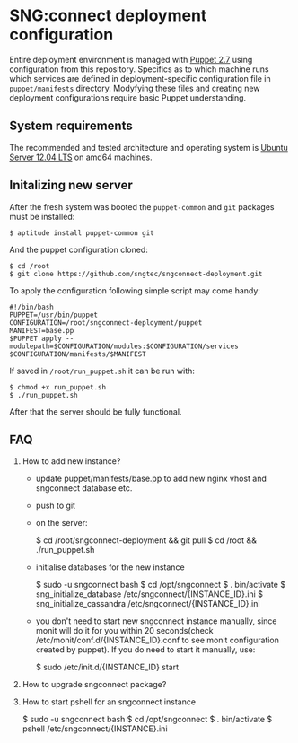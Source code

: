 SNG:connect deployment configuration
====================================

Entire deployment environment is managed with
[Puppet 2.7](http://docs.puppetlabs.com/puppet/2.7/reference/) using
configuration from this repository. Specifics as to which machine runs which
services are defined in deployment-specific configuration file in
`puppet/manifests` directory. Modyfying these files and creating new deployment
configurations require basic Puppet understanding.

System requirements
-------------------

The recommended and tested architecture and operating system is
[Ubuntu Server 12.04 LTS](http://releases.ubuntu.com/precise/) on amd64
machines.

Initalizing new server
----------------------

After the fresh system was booted the `puppet-common` and `git` packages must
be installed:

    $ aptitude install puppet-common git

And the puppet configuration cloned:

    $ cd /root
    $ git clone https://github.com/sngtec/sngconnect-deployment.git

To apply the configuration following simple script may come handy:

    #!/bin/bash
    PUPPET=/usr/bin/puppet
    CONFIGURATION=/root/sngconnect-deployment/puppet
    MANIFEST=base.pp
    $PUPPET apply --modulepath=$CONFIGURATION/modules:$CONFIGURATION/services $CONFIGURATION/manifests/$MANIFEST

If saved in `/root/run_puppet.sh` it can be run with:

    $ chmod +x run_puppet.sh
    $ ./run_puppet.sh

After that the server should be fully functional.

FAQ
---

1. How to add new instance?

    - update puppet/manifests/base.pp to add new nginx vhost and sngconnect
      database etc.
    - push to git
    - on the server:

        $ cd /root/sngconnect-deployment && git pull
        $ cd /root && ./run_puppet.sh

    - initialise databases for the new instance

        $ sudo -u sngconnect bash
        $ cd /opt/sngconnect
        $ . bin/activate
        $ sng_initialize_database /etc/sngconnect/{INSTANCE_ID}.ini
        $ sng_initialize_cassandra /etc/sngconnect/{INSTANCE_ID}.ini

    - you don't need to start new sngconnect instance manually, since monit
      will do it for you within 20 seconds(check
      /etc/monit/conf.d/{INSTANCE_ID}.conf to see monit configuration created
      by puppet). If you do need to start it manually, use:

        $ sudo /etc/init.d/{INSTANCE_ID} start

2. How to upgrade sngconnect package?

3. How to start pshell for an sngconnect instance

    $ sudo -u sngconnect bash
    $ cd /opt/sngconnect
    $ . bin/activate
    $ pshell /etc/sngconnect/{INSTANCE}.ini

